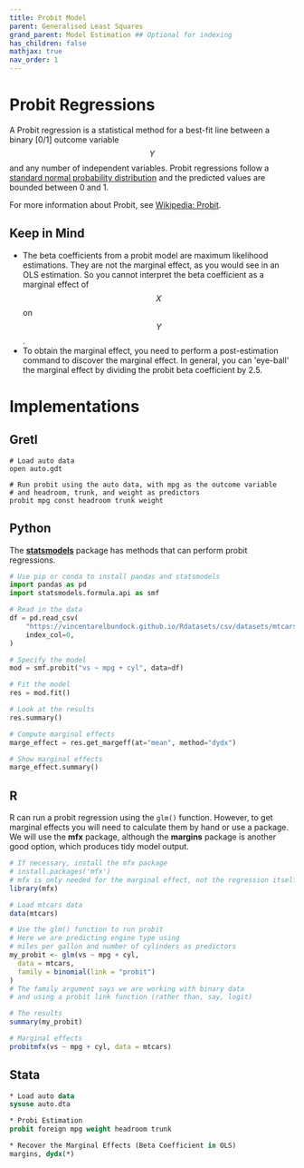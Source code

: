 ```yaml
---
title: Probit Model
parent: Generalised Least Squares
grand_parent: Model Estimation ## Optional for indexing
has_children: false
mathjax: true
nav_order: 1
---
```


# Probit Regressions

A Probit regression is a statistical method for a best-fit line between a binary [0/1] outcome variable $$Y$$ and any number of independent variables. Probit regressions follow a [standard normal probability distribution](https://en.wikipedia.org/wiki/Normal_distribution) and the predicted values are bounded between 0 and 1.

For more information about Probit, see [Wikipedia: Probit](https://en.wikipedia.org/wiki/Probit_model).

## Keep in Mind
- The beta coefficients from a probit model are maximum likelihood estimations. They are not the marginal effect, as you would see in an OLS estimation. So you cannot interpret the beta coefficient as a marginal effect of $$X$$ on $$Y$$.
- To obtain the marginal effect, you need to perform a post-estimation command to discover the marginal effect. In general, you can 'eye-ball' the marginal effect by dividing the probit beta coefficient by 2.5.

# Implementations

## Gretl

```gretl
# Load auto data
open auto.gdt

# Run probit using the auto data, with mpg as the outcome variable
# and headroom, trunk, and weight as predictors
probit mpg const headroom trunk weight
```

## Python

The [**statsmodels**](https://www.statsmodels.org/stable/index.html) package has methods that can perform probit regressions.

```python
# Use pip or conda to install pandas and statsmodels
import pandas as pd
import statsmodels.formula.api as smf

# Read in the data
df = pd.read_csv(
    "https://vincentarelbundock.github.io/Rdatasets/csv/datasets/mtcars.csv",
    index_col=0,
)

# Specify the model
mod = smf.probit("vs ~ mpg + cyl", data=df)

# Fit the model
res = mod.fit()

# Look at the results
res.summary()

# Compute marginal effects
marge_effect = res.get_margeff(at="mean", method="dydx")

# Show marginal effects
marge_effect.summary()

```

## R
R can run a probit regression using the `glm()` function. However, to get marginal effects you will need to calculate them by hand or use a package. We will use the **mfx** package, although the **margins** package is another good option, which produces tidy model output.

```r
# If necessary, install the mfx package
# install.packages('mfx')
# mfx is only needed for the marginal effect, not the regression itself
library(mfx)

# Load mtcars data
data(mtcars)

# Use the glm() function to run probit
# Here we are predicting engine type using
# miles per gallon and number of cylinders as predictors
my_probit <- glm(vs ~ mpg + cyl,
  data = mtcars,
  family = binomial(link = "probit")
)
# The family argument says we are working with binary data
# and using a probit link function (rather than, say, logit)

# The results
summary(my_probit)

# Marginal effects
probitmfx(vs ~ mpg + cyl, data = mtcars)

```

## Stata

```stata
* Load auto data
sysuse auto.dta

* Probi Estimation
probit foreign mpg weight headroom trunk

* Recover the Marginal Effects (Beta Coefficient in OLS)
margins, dydx(*)
```
